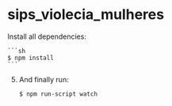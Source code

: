 sips_violecia_mulheres
======================



Install all dependencies:

    ```sh
    $ npm install
    ```

5. And finally run:

    ```sh
    $ npm run-script watch
    ```
